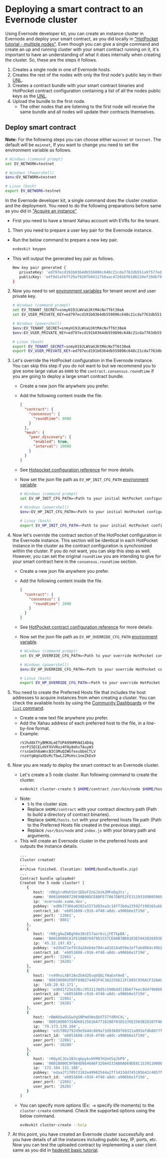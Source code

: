 # Deploying a smart contract to an Evernode cluster

Using Evernode developer kit, you can create an instance cluster in Evernode and deploy your smart contract, as you did locally in ["HotPocket tutorial - multiple nodes"](../../hotpocket/tutorials/multinode.md). Even though you can give a single command and create an up and running cluster with your smart contract running on it, it's important to have an understanding of what it does internally when creating the cluster. So, these are the steps it follows.

1. Creates a single node in one of Evernode hosts.
2. Creates the rest of the nodes with only the first node's public key in their [UNL](../../../platform/hotpocket/consensus.md#unl---unique-node-list).
3. Creates a contract bundle with your smart contract binaries and HotPocket contract configuration containing a list of all the nodes public keys as the [UNL](../../../platform/hotpocket/consensus.md#unl---unique-node-list).
4. Upload the bundle to the first node.
   - The other nodes that are listening to the first node will receive the same bundle and all nodes will update their contracts themselves.

## Deploy smart contract

**Note:** For the following steps you can choose either `mainnet` or `testnet`. The default will be `mainnet`, If you want to change you need to set the environment variable as follows.
```bash
# Windows (command prompt)
set EV_NETWORK=testnet

# Windows (Powershell)
$env:EV_NETWORK=testnet

# Linux (bash)
export EV_NETWORK=testnet
``` 

In the Evernode developer kit, a single command does the cluster creation and the deployment. You need to do the following preparations before same as you did in ["Acquire an instance"](./deploy-single.md#acquire-an-instance)

- First you need to have a tenant Xahau account with EVRs for the tenant.

1. Then you need to prepare a user key pair for the Evernode instance.

- Run the below command to prepare a new key pair.
  ```bash
  evdevkit keygen
  ```
- This will output the generated key pair as follows.
  ```bash
  New key pair generated {
     privateKey: 'ed797ecd191b0364db559896c648c21cda7763db551a97577ed9ffb0ebb41881d8f9d1af6ff29af9287b0411758aac472016fb186220ef39db7959294c28857909',
     publicKey: 'edf9d1af6ff29af9287b0411758aac472016fb186220ef39db7959294c28857909'
  }
  ```

2. Now you need to set [environment variables](../evdevkit/overview.md#environment-variables) for tenant secret and user private key.

   ```bash
   # Windows (command prompt)
   set EV_TENANT_SECRET=snmyH19JLWVaUJKtM4cNxTT6t38eA
   set EV_USER_PRIVATE_KEY=ed797ecd191b0364db559896c648c21cda7763db551a97577ed9ffb0ebb41881d8f9d1af6ff29af9287b0411758aac472016fb186220ef39db7959294c28857909

   # Windows (powershell)
   $env:EV_TENANT_SECRET=snmyH19JLWVaUJKtM4cNxTT6t38eA
   $env:EV_USER_PRIVATE_KEY=ed797ecd191b0364db559896c648c21cda7763db551a97577ed9ffb0ebb41881d8f9d1af6ff29af9287b0411758aac472016fb186220ef39db7959294c28857909

   # Linux (bash)
   export EV_TENANT_SECRET=snmyH19JLWVaUJKtM4cNxTT6t38eA
   export EV_USER_PRIVATE_KEY=ed797ecd191b0364db559896c648c21cda7763db551a97577ed9ffb0ebb41881d8f9d1af6ff29af9287b0411758aac472016fb186220ef39db7959294c28857909
   ```

3. Let's override the HotPocket configuration in the Evernode instance. You can skip this step if you do not want to but we recommend you to give some large value as `6000` to the `contract.consensus.roundtime` if you are going to deploy a large smart contract bundle.

   - Create a new json file anywhere you prefer.
   - Add the following content inside the file.
     ```json
     {
       "contract": {
         "consensus": {
           "roundtime": 6000
         }
       },
       "mesh": {
         "peer_discovery": {
           "enabled": true,
           "interval": 10000
         }
       }
     }
     ```
   - See [Hotpocket configuration reference](../../hotpocket/reference/configuration.md) for more details.
   - Now set the json file path as `EV_HP_INIT_CFG_PATH` [environment variable](../evdevkit/overview.md#environment-variables).

     ```bash
     # Windows (command prompt)
     set EV_HP_INIT_CFG_PATH=<Path to your initial HotPocket configuration file>

     # Windows (powershell)
     $env:EV_HP_INIT_CFG_PATH=<Path to your initial HotPocket configuration file>

     # Linux (bash)
     export EV_HP_INIT_CFG_PATH=<Path to your initial HotPocket configuration file>
     ```

4. Now let's override the contract section of the HotPocket configuration in the Evernode instance. This section will be identical in each HotPocket instance in the cluster as the contract configuration is synchronized within the cluster. If you do not want, you can skip this step as well. However, you can set the original `roundtime` you are intending to give for your smart contract here in the `consensus.roundtime` section.

   - Create a new json file anywhere you prefer.
   - Add the following content inside the file.
      ```json
      {
        "contract": {
          "consensus": {
            "roundtime": 2000
          }
        }
      }
      ```
   - See [HotPocket contract configuration reference](../../hotpocket/reference/configuration.md#contract) for more details.
   - Now set the json file path as `EV_HP_OVERRIDE_CFG_PATH` [environment variable](../evdevkit/overview.md#environment-variables).

     ```bash
     # Windows (command prompt)
     set EV_HP_OVERRIDE_CFG_PATH=<Path to your override HotPocket configuration file>

     # Windows (powershell)
     $env:EV_HP_OVERRIDE_CFG_PATH=<Path to your override HotPocket configuration file>

     # Linux (bash)
     export EV_HP_OVERRIDE_CFG_PATH=<Path to your override HotPocket configuration file>
     ```
5. You need to create the Preferred Hosts file that includes the host addresses to acquire instances from when creating a cluster. You can check the available hosts by using the [Community Dashboards](https://dashboard.evernode.org) or the [`list` command](../evdevkit/overview.md#advanced-usage). 

   - Create a new text file anywhere you prefer.
   - Add the Xahau address of each preferred host to the file, in a line-by-line format.
   - Example: 
      ```
      rVJhd8kTYyBMK8LmETUPA99HMhNd14D4q
      rerP15ECELmVFXVVRoz4FHy8mhxTAuyW3
      rrssGm5h8aWncB3CGMuQ2WGfexubbeCTLV
      rnzeYqWqUaXDzRcTbwLJ2MsHsc1neZkDx9
      ```

6. Now you are ready to deploy the smart contract to an Evernode cluster.
   - Let's create a 5 node cluster. Run following command to create the cluster.
     ```bash
     evdevkit cluster-create 5 $HOME/contract /usr/bin/node $HOME/hosts.txt -a index.js
     ```
   - Note:
     - `5` Is the cluster size.
     - Replace `$HOME/contract` with your contract directory path (Path to build a directory of contract binaries).
     - Replace `$HOME/hosts.txt` with your preferred hosts file path (Path to the Preferred Hosts file created in the previous step).
     - Replace `/usr/bin/node` and `index.js` with your binary path and arguments.
   - This will create an Evernode cluster in the preferred hosts and outputs the instance details.
     ```bash
     ...
     Cluster created!
     ...
     Archive finished. (location: $HOME/bundle/bundle.zip)
     ...
     Contract bundle uploaded!
     Created the 5 node cluster! [
        {
           host: 'rDKgSroMoh5Ur1EDxFZnGJXzk2MFeDg3ts',
           name: '000100008729E98B90DCE8BFE77867DBFE2FE31193169B059699D576000000DB',
           ip: 'evernode.xumm.dev',
           pubkey: 'ed0b77366a0202a1573d83ea3c18f73bda23592f190165abb9e82ee03379978014',
           contract_id: 'eb051608-c916-4f48-a8dc-a906b6e1f19d',
           peer_port: '22861',
           user_port: '8081'
        },
        {
           host: 'rKRjgkwZABgh6e38cES7aor6cLjFETkpBA',
           name: '00010000CA1FE108B76979D1557CE80B7BD8103E5942D26893E8B1C300000028',
           ip: '45.32.197.83',
           pubkey: 'ed3bd71ef91da28eb4e704ca41618a059e2effabd064c49b226d2edec6cbc5b40b',
           contract_id: 'eb051608-c916-4f48-a8dc-a906b6e1f19d',
           peer_port: '22861',
           user_port: '26201'
        },
        {
           host: 'rn49hoLXBY2AnZG4d2EvqVQGLfWaExh9eE',
           name: '000100002FDFF898274403F4C3A2256611FC885C956ACF32AACE82C400000029',
           ip: '149.28.92.171',
           pubkey: 'ed0d1f25e338cc9531130d5c590bdd118b677eec9d4796868128543aaad1ccdbdf',
           contract_id: 'eb051608-c916-4f48-a8dc-a906b6e1f19d',
           peer_port: '22861',
           user_port: '26201'
        },
        {
           host: 'rBWAXbwQSGwYg5NPmdVWsQkXTS7fdRhCXL',
           name: '00010000735AD68125616A771D288703D5335E2503B28187FA05B7E90000004E',
           ip: '79.173.139.104',
           pubkey: 'ed1f802792d9e5b4dc8b9a73d93689fb9321a993afdb8077f91611695137be87cd',
           contract_id: 'eb051608-c916-4f48-a8dc-a906b6e1f19d',
           peer_port: '22861',
           user_port: '26200'
        },
        {
           host: 'rKQyXCJGv1B3cqkpykvHYM97H2mVSqJkP9',
           name: '00010000C9FB04D9E46A6F320A4533AB0AD69DE8C15391100000099B00000000',
           ip: '172.104.131.188',
           pubkey: 'edaa2f1705f2182e49902544a2ff1433dd745185b42c4857fd7b244eace86e0da1',
           contract_id: 'eb051608-c916-4f48-a8dc-a906b6e1f19d',
           peer_port: '22861',
           user_port: '26201'
        }
     ]
     ```
   - You can specify more options (Ex: `-m` specify life moments) to the `cluster-create` command. Check the supported options using the below command.
     ```bash
     evdevkit cluster-create --help
     ```
7. At this point, you have created an Evernode cluster successfully and you have details of all the instances including public key, IP, ports, etc. Now you can test the uploaded contract by implementing a user client same as you did in [hpdevkit basic tutorial](../../hotpocket/tutorials/basics.md#create-the-client-application).
